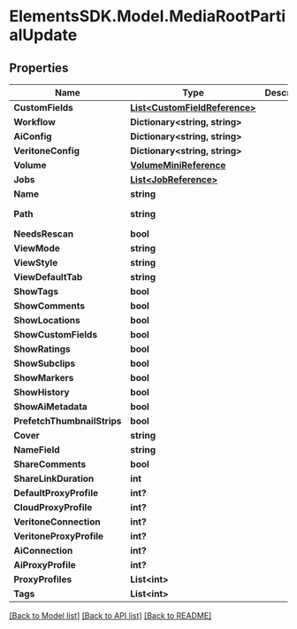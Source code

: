 # ElementsSDK.Model.MediaRootPartialUpdate

## Properties

Name | Type | Description | Notes
------------ | ------------- | ------------- | -------------
**CustomFields** | [**List&lt;CustomFieldReference&gt;**](CustomFieldReference.md) |  | [optional] 
**Workflow** | **Dictionary&lt;string, string&gt;** |  | [optional] 
**AiConfig** | **Dictionary&lt;string, string&gt;** |  | [optional] 
**VeritoneConfig** | **Dictionary&lt;string, string&gt;** |  | [optional] 
**Volume** | [**VolumeMiniReference**](VolumeMiniReference.md) |  | [optional] 
**Jobs** | [**List&lt;JobReference&gt;**](JobReference.md) |  | [optional] 
**Name** | **string** |  | [optional] 
**Path** | **string** |  | [optional] [readonly] 
**NeedsRescan** | **bool** |  | [optional] 
**ViewMode** | **string** |  | [optional] 
**ViewStyle** | **string** |  | [optional] 
**ViewDefaultTab** | **string** |  | [optional] 
**ShowTags** | **bool** |  | [optional] 
**ShowComments** | **bool** |  | [optional] 
**ShowLocations** | **bool** |  | [optional] 
**ShowCustomFields** | **bool** |  | [optional] 
**ShowRatings** | **bool** |  | [optional] 
**ShowSubclips** | **bool** |  | [optional] 
**ShowMarkers** | **bool** |  | [optional] 
**ShowHistory** | **bool** |  | [optional] 
**ShowAiMetadata** | **bool** |  | [optional] 
**PrefetchThumbnailStrips** | **bool** |  | [optional] 
**Cover** | **string** |  | [optional] 
**NameField** | **string** |  | [optional] 
**ShareComments** | **bool** |  | [optional] 
**ShareLinkDuration** | **int** |  | [optional] 
**DefaultProxyProfile** | **int?** |  | [optional] 
**CloudProxyProfile** | **int?** |  | [optional] 
**VeritoneConnection** | **int?** |  | [optional] 
**VeritoneProxyProfile** | **int?** |  | [optional] 
**AiConnection** | **int?** |  | [optional] 
**AiProxyProfile** | **int?** |  | [optional] 
**ProxyProfiles** | **List&lt;int&gt;** |  | [optional] 
**Tags** | **List&lt;int&gt;** |  | [optional] 

[[Back to Model list]](../#documentation-for-models) [[Back to API list]](../#documentation-for-api-endpoints) [[Back to README]](../)

